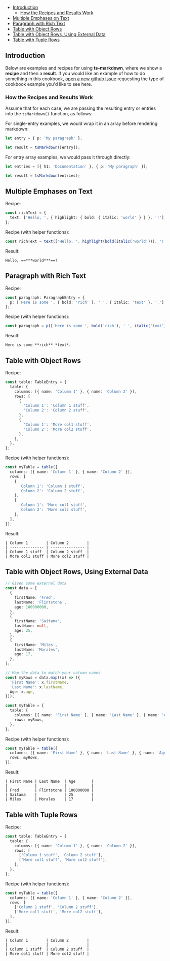 - [Introduction](#introduction)
  - [How the Recipes and Results Work](#how-the-recipes-and-results-work)
- [Multiple Emphases on Text](#multiple-emphases-on-text)
- [Paragraph with Rich Text](#paragraph-with-rich-text)
- [Table with Object Rows](#table-with-object-rows)
- [Table with Object Rows, Using External Data](#table-with-object-rows-using-external-data)
- [Table with Tuple Rows](#table-with-tuple-rows)

## Introduction

Below are examples and recipes for using **ts-markdown**, where we show a **recipe** and then a **result**. If you would like an example of how to do something in this cookbook, [open a new github issue](https://github.com/kgar/ts-markdown/issues/new) requesting the type of cookbook example you'd like to see here.

### How the Recipes and Results Work

Assume that for each case, we are passing the resulting entry or entries into the `tsMarkdown()` function, as follows:

For single-entry examples, we would wrap it in an array before rendering markdown:

```ts
let entry = { p: 'My paragraph' };

let result = tsMarkdown([entry]);
```

For entry array examples, we would pass it through directly:

```ts
let entries = [{ h1: 'Documentation' }, { p: 'My paragraph' }];

let result = tsMarkdown(entries);
```

## Multiple Emphases on Text

Recipe:

```ts
const richText = {
  text: ['Hello, ', { highlight: { bold: { italic: 'world' } } }, '!'],
};
```

Recipe (with helper functions):

```ts
const richText = text(['Hello, ', highlight(bold(italic('world'))), '!']);
```

Result:

```
Hello, ==***world***==!
```

## Paragraph with Rich Text

Recipe:

```ts
const paragraph: ParagraphEntry = {
  p: ['Here is some ', { bold: 'rich' }, ' ', { italic: 'text' }, '.'],
};
```

Recipe (with helper functions):

```ts
const paragraph = p(['Here is some ', bold('rich'), ' ', italic('text'), '.']);
```

Result:

```
Here is some **rich** *text*.
```

## Table with Object Rows

Recipe:

```ts
const table: TableEntry = {
  table: {
    columns: [{ name: 'Column 1' }, { name: 'Column 2' }],
    rows: [
      {
        'Column 1': 'Column 1 stuff',
        'Column 2': 'Column 2 stuff',
      },
      {
        'Column 1': 'More col1 stuff',
        'Column 2': 'More col2 stuff',
      },
    ],
  },
};
```

Recipe (with helper functions):

```ts
const myTable = table({
  columns: [{ name: 'Column 1' }, { name: 'Column 2' }],
  rows: [
    {
      'Column 1': 'Column 1 stuff',
      'Column 2': 'Column 2 stuff',
    },
    {
      'Column 1': 'More col1 stuff',
      'Column 2': 'More col2 stuff',
    },
  ],
});
```

Result:

```
| Column 1        | Column 2        |
| --------------- | --------------- |
| Column 1 stuff  | Column 2 stuff  |
| More col1 stuff | More col2 stuff |
```

## Table with Object Rows, Using External Data

```ts
// Given some external data
const data = [
  {
    firstName: 'Fred',
    lastName: 'Flintstone',
    age: 100000000,
  },
  {
    firstName: 'Saitama',
    lastName: null,
    age: 25,
  },
  {
    firstName: 'Miles',
    lastName: 'Morales',
    age: 17,
  },
];

// Map the data to match your column names
const myRows = data.map((x) => ({
  'First Name': x.firstName,
  'Last Name': x.lastName,
  Age: x.age,
}));

const myTable = {
  table: {
    columns: [{ name: 'First Name' }, { name: 'Last Name' }, { name: 'Age' }],
    rows: myRows,
  },
};
```

Recipe (with helper functions):

```ts
const myTable = table({
  columns: [{ name: 'First Name' }, { name: 'Last Name' }, { name: 'Age' }],
  rows: myRows,
});
```

Result:

```
| First Name | Last Name  | Age       |
| ---------- | ---------- | --------- |
| Fred       | Flintstone | 100000000 |
| Saitama    |            | 25        |
| Miles      | Morales    | 17        |
```

## Table with Tuple Rows

Recipe:

```ts
const table: TableEntry = {
  table: {
    columns: [{ name: 'Column 1' }, { name: 'Column 2' }],
    rows: [
      ['Column 1 stuff', 'Column 2 stuff'],
      ['More col1 stuff', 'More col2 stuff'],
    ],
  },
};
```

Recipe (with helper functions):

```ts
const myTable = table({
  columns: [{ name: 'Column 1' }, { name: 'Column 2' }],
  rows: [
    ['Column 1 stuff', 'Column 2 stuff'],
    ['More col1 stuff', 'More col2 stuff'],
  ],
});
```

Result:

```
| Column 1        | Column 2        |
| --------------- | --------------- |
| Column 1 stuff  | Column 2 stuff  |
| More col1 stuff | More col2 stuff |
```
